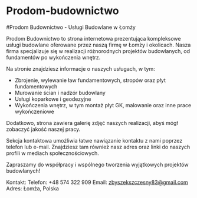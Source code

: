 # Prodom-budownictwo
#Prodom Budownictwo - Usługi Budowlane w Łomży

Prodom Budownictwo to strona internetowa prezentująca kompleksowe usługi budowlane oferowane przez naszą firmę w Łomży i okolicach. Nasza firma specjalizuje się w realizacji różnorodnych projektów budowlanych, od fundamentów po wykończenia wnętrz. 

Na stronie znajdziesz informacje o naszych usługach, w tym:
- Zbrojenie, wylewanie ław fundamentowych, stropów oraz płyt fundamentowych
- Murowanie ścian i nadzór budowlany
- Usługi koparkowe i geodezyjne
- Wykończenia wnętrz, w tym montaż płyt GK, malowanie oraz inne prace wykończeniowe

Dodatkowo, strona zawiera galerię zdjęć naszych realizacji, abyś mógł zobaczyć jakość naszej pracy. 

Sekcja kontaktowa umożliwia łatwe nawiązanie kontaktu z nami poprzez telefon lub e-mail. Znajdziesz tam również nasz adres oraz linki do naszych profili w mediach społecznościowych.

Zapraszamy do współpracy i wspólnego tworzenia wyjątkowych projektów budowlanych!

Kontakt:
Telefon: +48 574 322 909
Email: zbyszekszczesny83@gmail.com
Adres: Łomża, Polska
